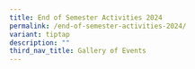 ```yaml
---
title: End of Semester Activities 2024
permalink: /end-of-semester-activities-2024/
variant: tiptap
description: ""
third_nav_title: Gallery of Events
---
```

